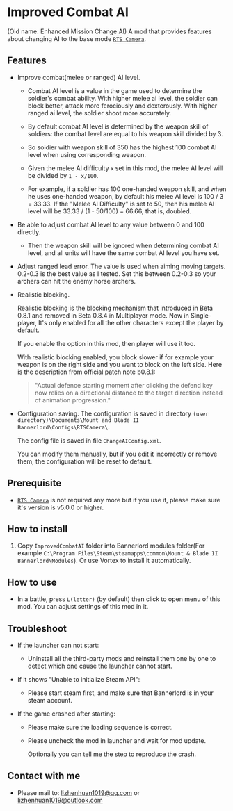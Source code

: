 # Improved Combat AI
(Old name: Enhanced Mission Change AI)
A mod that provides features about changing AI to the base mode [`RTS Camera`](https://www.nexusmods.com/mountandblade2bannerlord/mods/355).

## Features
- Improve combat(melee or ranged) AI level.

  - Combat AI level is a value in the game used to determine the soldier's combat ability. With higher melee ai level, the soldier can block better, attack more ferociously and dexterously. With higher ranged ai level, the soldier shoot more accurately.

  - By default combat AI level is determined by the weapon skill of soldiers: the combat level are equal to his weapon skill divided by 3.

  - So soldier with weapon skill of 350 has the highest 100 combat AI level when using corresponding weapon.

  - Given the melee AI difficulty `x` set in this mod, the melee AI level will be divided by `1 - x/100`.

  - For example, if a soldier has 100 one-handed weapon skill, and when he uses one-handed weapon, by default his melee AI level is 100 / 3 = 33.33. If the "Melee AI Difficulty" is set to 50, then his melee AI level will be 33.33 / (1 - 50/100) = 66.66, that is, doubled.

- Be able to adjust combat AI level to any value between 0 and 100 directly.

  - Then the weapon skill will be ignored when determining combat AI level, and all units will have the same combat AI level you have set.

- Adjust ranged lead error. The value is used when aiming moving targets. 0.2-0.3 is the best value as I tested. Set this between 0.2-0.3 so your archers can hit the enemy horse archers.

- Realistic blocking.

  Realistic blocking is the blocking mechanism that introduced in Beta 0.8.1 and removed in Beta 0.8.4 in Multiplayer mode. Now in Single-player, It's only enabled for all the other characters except the player by default.

  If you enable the option in this mod, then player will use it too.

  With realistic blocking enabled, you block slower if for example your weapon is on the right side and you want to block on the left side.
  Here is the description from official patch note b0.8.1:
  > "Actual defence starting moment after clicking the defend key now relies on a directional distance to the target direction instead of animation progression."

- Configuration saving. The configuration is saved in directory `(user directory)\Documents\Mount and Blade II Bannerlord\Configs\RTSCamera\`.
  
  The config file is saved in file `ChangeAIConfig.xml`.

  You can modify them manually, but if you edit it incorrectly or remove them, the configuration will be reset to default.

## Prerequisite
- [`RTS Camera`](https://www.nexusmods.com/mountandblade2bannerlord/mods/355) is not required any more but if you use it, please make sure it's version is v5.0.0 or higher.

## How to install
1. Copy `ImprovedCombatAI` folder into Bannerlord modules folder(For example `C:\Program Files\Steam\steamapps\common\Mount & Blade II Bannerlord\Modules`). Or use Vortex to install it automatically.

## How to use
- In a battle, press `L(letter)` (by default) then click to open menu of this mod. You can adjust settings of this mod in it.

## Troubleshoot
- If the launcher can not start:

  - Uninstall all the third-party mods and reinstall them one by one to detect which one cause the launcher cannot start.

- If it shows "Unable to initialize Steam API":

  - Please start steam first, and make sure that Bannerlord is in your steam account.

- If the game crashed after starting:

  - Please make sure the loading sequence is correct.

  - Please uncheck the mod in launcher and wait for mod update.

    Optionally you can tell me the step to reproduce the crash.

## Contact with me
* Please mail to: lizhenhuan1019@qq.com or lizhenhuan1019@outlook.com
